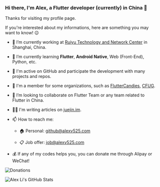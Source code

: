 ### Hi there, I'm Alex, a Flutter developer (currently) in China 👋

Thanks for visiting my profile page.

If you're interested about my informations, here are something you may want to know! 😉

- 🏢 I’m currently working at [Ruiyu Technology and Network Center](http://www.mobdatas.com/) in Shanghai, China.

- 🌱 I’m currently learning **Flutter**, **Android Native**, Web (Front-End), Python, etc.

- 🚀 I'm active on GitHub and participate the development with many projects and repos.

- 🤝 I'm a member for some organizations, such as [FlutterCandies](https://github.com/fluttercandies), [CFUG](https://github.com/cfug).

- 👯 I’m looking to collaborate on Flutter Team or any team related to Flutter in China.

- ✍🏻 I'm writing articles on [juejin.im](https://juejin.im).

- 📫 How to reach me:

  - 🏠 Personal: github@alexv525.com
  
  - 📋 Job offer: job@alexv525.com

- 💰 If any of my codes helps you, you can donate me through Alipay or WeChat!

![Donations](https://tva1.sinaimg.cn/large/007S8ZIlgy1ggxu0v4n7jj30m80b4wn5.jpg?)

![Alex Li's GitHub Stats](https://github-readme-stats.vercel.app/api?username=alexv525&show_icons=true&theme=dracula)
